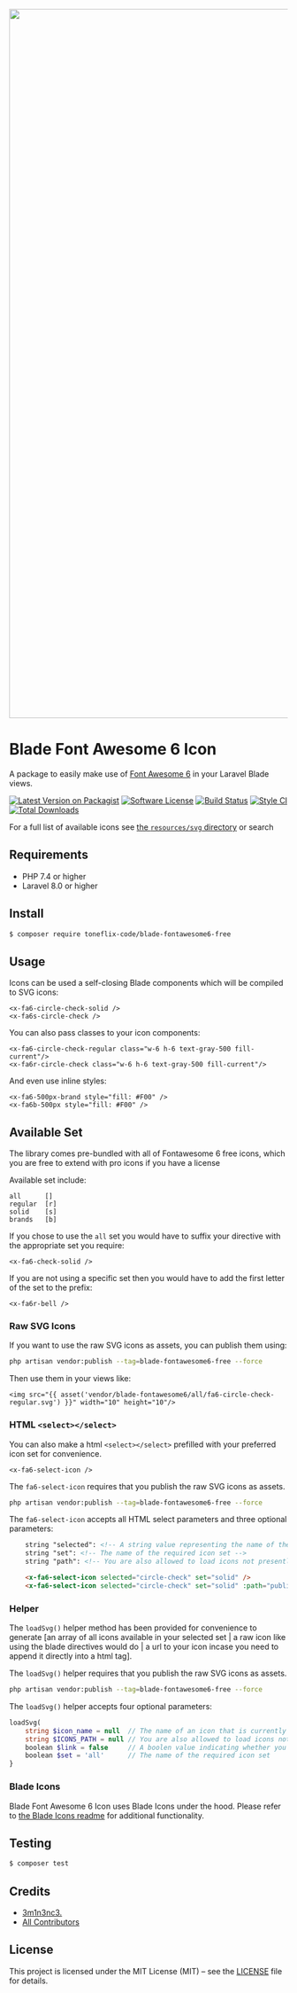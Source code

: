 <p align="center">
    <img src="https://banners.beyondco.de/Blade%20Font%20Awesome%206%20Icon.png?theme=light&packageManager=composer+require&packageName=toneflix-code%2Fblade-fontawesome6-free&pattern=topography&style=style_2&description=A+package+to+easily+make+use+of+Font+Awesome+6+Icons+in+your+Laravel+Blade+views.&md=1&showWatermark=1&fontSize=100px&images=https%3A%2F%2Flaravel.com%2Fimg%2Flogomark.min.svg" width="1280" title="Social Card Blade Font Awesome 6 Icon">
</p>

# Blade Font Awesome 6 Icon

A package to easily make use of [Font Awesome 6](https://fontawesome.com/) in your Laravel Blade views.

[![Latest Version on Packagist][ico-version]][link-packagist]
[![Software License][ico-license]](LICENSE)
[![Build Status][ico-github-actions]][link-github-actions]
[![Style CI][ico-styleci]][link-styleci]
[![Total Downloads][ico-downloads]][link-downloads]

For a full list of available icons see [the `resources/svg` directory](./resources/svg) or search

## Requirements

- PHP 7.4 or higher
- Laravel 8.0 or higher

## Install

```sh
$ composer require toneflix-code/blade-fontawesome6-free
```

## Usage

Icons can be used a self-closing Blade components which will be compiled to SVG icons:
```blade
<x-fa6-circle-check-solid />
<x-fa6s-circle-check />
```

You can also pass classes to your icon components:
```blade
<x-fa6-circle-check-regular class="w-6 h-6 text-gray-500 fill-current"/>
<x-fa6r-circle-check class="w-6 h-6 text-gray-500 fill-current"/>
```

And even use inline styles:
```blade
<x-fa6-500px-brand style="fill: #F00" />
<x-fa6b-500px style="fill: #F00" />
```

## Available Set

The library comes pre-bundled with all of Fontawesome 6 free icons, which you are free to extend with pro icons if you have a license

Available set include:
```
all      []
regular  [r]
solid    [s]
brands   [b]
```
If you chose to use the `all` set you would have to suffix your directive with the appropriate set you require:
```
<x-fa6-check-solid />
``` 

If you are not using a specific set then you would have to add the first letter of the set to the prefix:
```
<x-fa6r-bell />
``` 

### Raw SVG Icons
 
If you want to use the raw SVG icons as assets, you can publish them using: 

```bash
php artisan vendor:publish --tag=blade-fontawesome6-free --force
```

Then use them in your views like:

```blade
<img src="{{ asset('vendor/blade-fontawesome6/all/fa6-circle-check-regular.svg') }}" width="10" height="10"/>
```

### HTML `<select></select>`
You can also make a html `<select></select>` prefilled with your preferred icon set for convenience.
```blade
<x-fa6-select-icon />
```
The `fa6-select-icon` requires that you publish the raw SVG icons as assets.

```bash
php artisan vendor:publish --tag=blade-fontawesome6-free --force
```

The `fa6-select-icon` accepts all HTML select parameters and three optional parameters:
```html
    string "selected": <!-- A string value representing the name of the currently selected icon -->
    string "set": <!-- The name of the required icon set -->
    string "path": <!-- You are also allowed to load icons not presently part of the library, in this case use an absolute path to the required icons directory -->

    <x-fa6-select-icon selected="circle-check" set="solid" />
    <x-fa6-select-icon selected="circle-check" set="solid" :path="public_path('icons/remix')" />
```

### Helper
The `loadSvg()` helper method has been provided for convenience to generate [an array of all icons available in your selected set | a raw icon like using the blade directives would do | a url to your icon incase you need to append it directly into a html tag].

The `loadSvg()` helper requires that you publish the raw SVG icons as assets.

```bash
php artisan vendor:publish --tag=blade-fontawesome6-free --force
```

The `loadSvg()` helper accepts four optional parameters:
```php
loadSvg(
    string $icon_name = null  // The name of an icon that is currently available in the active set
    string $ICONS_PATH = null // You are also allowed to load icons not presently part of the library, in this case use an absolute path to the required icons directory
    boolean $link = false     // A boolen value indicating whether you want a the raw icon returned or an absolute link to the icon
    boolean $set = 'all'      // The name of the required icon set
}
```

### Blade Icons

Blade Font Awesome 6 Icon uses Blade Icons under the hood. Please refer to [the Blade Icons readme](https://github.com/blade-ui-kit/blade-icons) for additional functionality.


## Testing

```bash
$ composer test
```

## Credits

- [3m1n3nc3.][link-author] 
- [All Contributors][link-contributors]

## License

This project is licensed under the MIT License (MIT) – see the [LICENSE](LICENSE) file for details.

[ico-version]: https://img.shields.io/badge/packagist-v1.00-blue.svg?style=flat-square&logo=packagist
[ico-license]: https://img.shields.io/badge/license-MIT-brightgreen.svg?style=flat-square
[ico-github-actions]: https://img.shields.io/github/workflow/status/toneflix/blade-fontawesome6-free/Tests.svg?style=flat-square
[ico-styleci]: https://styleci.io/repos/442621603/shield
[ico-downloads]: https://img.shields.io/packagist/dt/toneflix-code/blade-fontawesome6-free.svg?style=flat-square

[link-packagist]: https://packagist.org/packages/toneflix-code/blade-fontawesome6-free
[link-github-actions]: https://github.com/toneflix/blade-fontawesome6-free/actions
[link-styleci]: https://styleci.io/repos/442621603
[link-downloads]: https://packagist.org/packages/toneflix-code/blade-fontawesome6-free
[link-author]: https://github.com/3m1n3nc3 
[link-contributors]: ../../contributors
